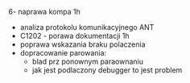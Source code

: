 6- naprawa kompa 1h
- analiza protokolu komunikacyjnego ANT
- C1202 - porawa dokumentacji 1h
- poprawa wskazania braku polaczenia
- dopracowanie parowania:
	- blad prz ponownym paraownaniu
	- jak jest podlaczony debugger to jest problem


